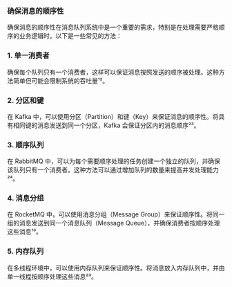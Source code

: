 ### 确保消息的顺序性

确保消息的顺序性在消息队列系统中是一个重要的需求，特别是在处理需要严格顺序的业务逻辑时。以下是一些常见的方法：

### 1. 单一消费者
确保每个队列只有一个消费者，这样可以保证消息按照发送的顺序被处理。这种方法简单但可能会限制系统的吞吐量¹²。

### 2. 分区和键
在 Kafka 中，可以使用分区（Partition）和键（Key）来保证消息的顺序性。将具有相同键的消息发送到同一个分区，Kafka 会保证分区内的消息顺序²³。

### 3. 顺序队列
在 RabbitMQ 中，可以为每个需要顺序处理的任务创建一个独立的队列，并确保该队列只有一个消费者。这种方法可以通过增加队列的数量来提高并发处理能力²⁴。

### 4. 消息分组
在 RocketMQ 中，可以使用消息分组（Message Group）来保证顺序性。将同一组的消息发送到同一个消息队列（Message Queue），并确保消费者按顺序处理这些消息¹³。

### 5. 内存队列
在多线程环境中，可以使用内存队列来保证顺序性。将消息放入内存队列中，并由单一线程按顺序处理这些消息²³。


### 

